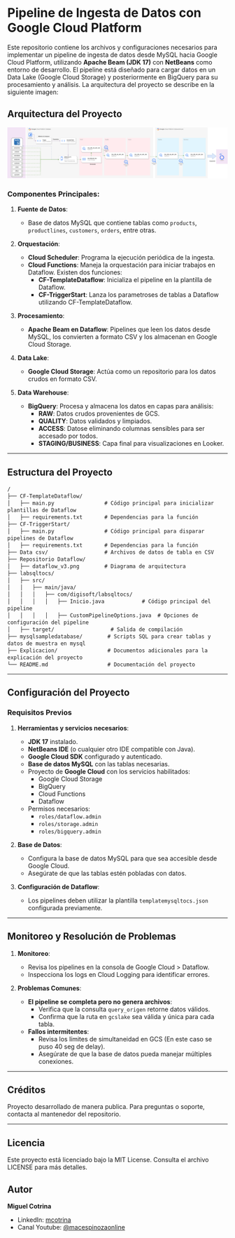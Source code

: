 # Pipeline de Ingesta de Datos con Google Cloud Platform

Este repositorio contiene los archivos y configuraciones necesarios para implementar un pipeline de ingesta de datos desde MySQL hacia Google Cloud Platform, utilizando **Apache Beam (JDK 17)** con **NetBeans** como entorno de desarrollo. El pipeline está diseñado para cargar datos en un Data Lake (Google Cloud Storage) y posteriormente en BigQuery para su procesamiento y análisis. La arquitectura del proyecto se describe en la siguiente imagen:

## Arquitectura del Proyecto

![Dataflow Architecture](https://raw.githubusercontent.com/macespinoza/IngestaDataflowLake_v02/main/dataflow_v3.png)


### Componentes Principales:
1. **Fuente de Datos**:
   - Base de datos MySQL que contiene tablas como `products`, `productlines`, `customers`, `orders`, entre otras.

2. **Orquestación**:
   - **Cloud Scheduler**: Programa la ejecución periódica de la ingesta.
   - **Cloud Functions**: Maneja la orquestación para iniciar trabajos en Dataflow. Existen dos funciones:
     - **CF-TemplateDataflow**: Inicializa el pipeline en la plantilla de Dataflow.
     - **CF-TriggerStart**: Lanza los parametroses de tablas a Dataflow utilizando CF-TemplateDataflow.

3. **Procesamiento**:
   - **Apache Beam en Dataflow**: Pipelines que leen los datos desde MySQL, los convierten a formato CSV y los almacenan en Google Cloud Storage.

4. **Data Lake**:
   - **Google Cloud Storage**: Actúa como un repositorio para los datos crudos en formato CSV.

5. **Data Warehouse**:
   - **BigQuery**: Procesa y almacena los datos en capas para análisis:
     - **RAW**: Datos crudos provenientes de GCS.
     - **QUALITY**: Datos validados y limpiados.
     - **ACCESS**: Datose eliminando columnas sensibles para ser accesado por todos.
     - **STAGING/BUSINESS**: Capa final para visualizaciones en Looker.

---

## Estructura del Proyecto

```plaintext
/
├── CF-TemplateDataflow/
│   ├── main.py                # Código principal para inicializar plantillas de Dataflow
│   ├── requirements.txt       # Dependencias para la función
├── CF-TriggerStart/
│   ├── main.py                # Código principal para disparar pipelines de Dataflow
│   ├── requirements.txt       # Dependencias para la función
├── Data csv/                  # Archivos de datos de tabla en CSV 
├── Repositorio Dataflow/
│   ├── dataflow_v3.png        # Diagrama de arquitectura
├── labsqltocs/
│   ├── src/
│   │   ├── main/java/
│   │   │   ├── com/digisoft/labsqltocs/
│   │   │   │   ├── Inicio.java            # Código principal del pipeline
│   │   │   │   ├── CustomPipelineOptions.java  # Opciones de configuración del pipeline
│   ├── target/                  # Salida de compilación
├── mysqlsampledatabase/        # Scripts SQL para crear tablas y datos de muestra en mysql
├── Explicacion/                # Documentos adicionales para la explicación del proyecto 
└── README.md                   # Documentación del proyecto
```

---

## Configuración del Proyecto

### Requisitos Previos

1. **Herramientas y servicios necesarios**:
   - **JDK 17** instalado.
   - **NetBeans IDE** (o cualquier otro IDE compatible con Java).
   - **Google Cloud SDK** configurado y autenticado.
   - **Base de datos MySQL** con las tablas necesarias.
   - Proyecto de **Google Cloud** con los servicios habilitados:
     - Google Cloud Storage
     - BigQuery
     - Cloud Functions
     - Dataflow
   - Permisos necesarios:
     - `roles/dataflow.admin`
     - `roles/storage.admin`
     - `roles/bigquery.admin`

2. **Base de Datos**:
   - Configura la base de datos MySQL para que sea accesible desde Google Cloud.
   - Asegúrate de que las tablas estén pobladas con datos.

3. **Configuración de Dataflow**:
   - Los pipelines deben utilizar la plantilla `templatemysqltocs.json` configurada previamente.

---

## Monitoreo y Resolución de Problemas

1. **Monitoreo**:
   - Revisa los pipelines en la consola de Google Cloud > Dataflow.
   - Inspecciona los logs en Cloud Logging para identificar errores.

2. **Problemas Comunes**:
   - **El pipeline se completa pero no genera archivos**:
     - Verifica que la consulta `query_origen` retorne datos válidos.
     - Confirma que la ruta en `gcslake` sea válida y única para cada tabla.
   - **Fallos intermitentes**:
     - Revisa los límites de simultaneidad en GCS (En este caso se puso 40 seg de delay).
     - Asegúrate de que la base de datos pueda manejar múltiples conexiones.

---

## Créditos

Proyecto desarrollado de manera publica. Para preguntas o soporte, contacta al mantenedor del repositorio.

---

## Licencia

Este proyecto está licenciado bajo la MIT License. Consulta el archivo LICENSE para más detalles.

## Autor

**Miguel Cotrina**

- LinkedIn: [mcotrina](https://www.linkedin.com/in/mcotrina/)
- Canal Youtube: [@macespinozaonline](https://www.youtube.com/@macespinozaonline)
